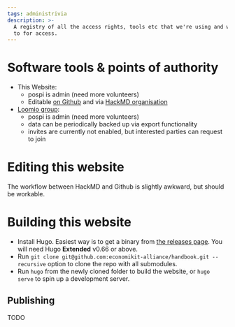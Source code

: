 ```yaml
---
tags: administrivia
description: >-
  A registry of all the access rights, tools etc that we're using and who to go
  to for access.
---
```


# Software tools & points of authority

* This Website:
  - pospi is admin \(need more volunteers\)
  * Editable [on Github](https://github.com/economikit-alliance/handbook) and via [HackMD organisation](https://hackmd.io/team/economikit-alliance)
* [Loomio group](https://www.loomio.org/g/ZB4d7VpJ/economikit):
  * pospi is admin \(need more volunteers\)
  * data can be periodically backed up via export functionality
  * invites are currently not enabled, but interested parties can request to join

# Editing this website

The workflow between HackMD and Github is slightly awkward, but should be workable.

# Building this website

- Install Hugo. Easiest way is to get a binary from [the releases page](https://github.com/gohugoio/hugo/releases). You will need Hugo **Extended** v0.66 or above.
- Run `git clone git@github.com:economikit-alliance/handbook.git --recursive` option to clone the repo with all submodules.
- Run `hugo` from the newly cloned folder to build the website, or `hugo serve` to spin up a development server.

## Publishing

TODO
